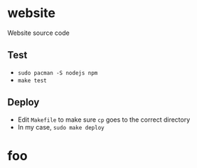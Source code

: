 # website
Website source code

## Test
* `sudo pacman -S nodejs npm`
* `make test`

## Deploy
* Edit `Makefile` to make sure `cp` goes to the correct directory
* In my case, `sudo make deploy`

# foo
